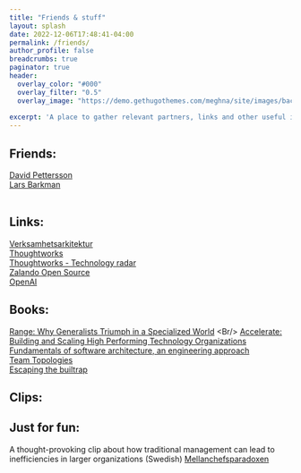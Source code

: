 ```yaml
---
title: "Friends & stuff"
layout: splash
date: 2022-12-06T17:48:41-04:00
permalink: /friends/
author_profile: false
breadcrumbs: true
paginator: true
header:
  overlay_color: "#000"
  overlay_filter: "0.5"
  overlay_image: "https://demo.gethugothemes.com/meghna/site/images/backgrounds/hero-area.jpg"
  
excerpt: 'A place to gather relevant partners, links and other useful information...'
---
```


## Friends:
[David Pettersson](https://www.pettersson.dev) <Br/>
[Lars Barkman](https://www.larsbarkman.com) <Br/>
<Br/>

## Links:
[Verksamhetsarkitektur](https://www.verksamhetsarkitektur.se) <Br/>
[Thoughtworks](https://www.thoughtworks.com) <Br/>
[Thoughtworks - Technology radar](https://www.thoughtworks.com/radar) <Br/>
[Zalando Open Source](https://opensource.zalando.com/) <Br/>
[OpenAI](https://openai.com/) <Br/>

## Books:
[Range: Why Generalists Triumph in a Specialized World]([https://danlebrero.com/2020/01/22/accelerate-high-performing-technology-orgs-summary/](https://en.wikipedia.org/wiki/Range:_Why_Generalists_Triumph_in_a_Specialized_World)) <Br/>
[Accelerate: Building and Scaling High Performing Technology Organizations](https://danlebrero.com/2020/01/22/accelerate-high-performing-technology-orgs-summary/) <Br/>
[Fundamentals of software architecture, an engineering approach](https://fundamentalsofsoftwarearchitecture.com/)  <Br/>
[Team Topologies](https://teamtopologies.com/) <Br/>
[Escaping the builtrap](https://www.goodreads.com/book/show/42611483-escaping-the-build-trap)

## Clips:

## Just for fun:
A thought-provoking clip about how traditional management can lead to inefficiencies in larger organizations (Swedish)
[Mellanchefsparadoxen](https://youtu.be/B6Lx104sPis)

